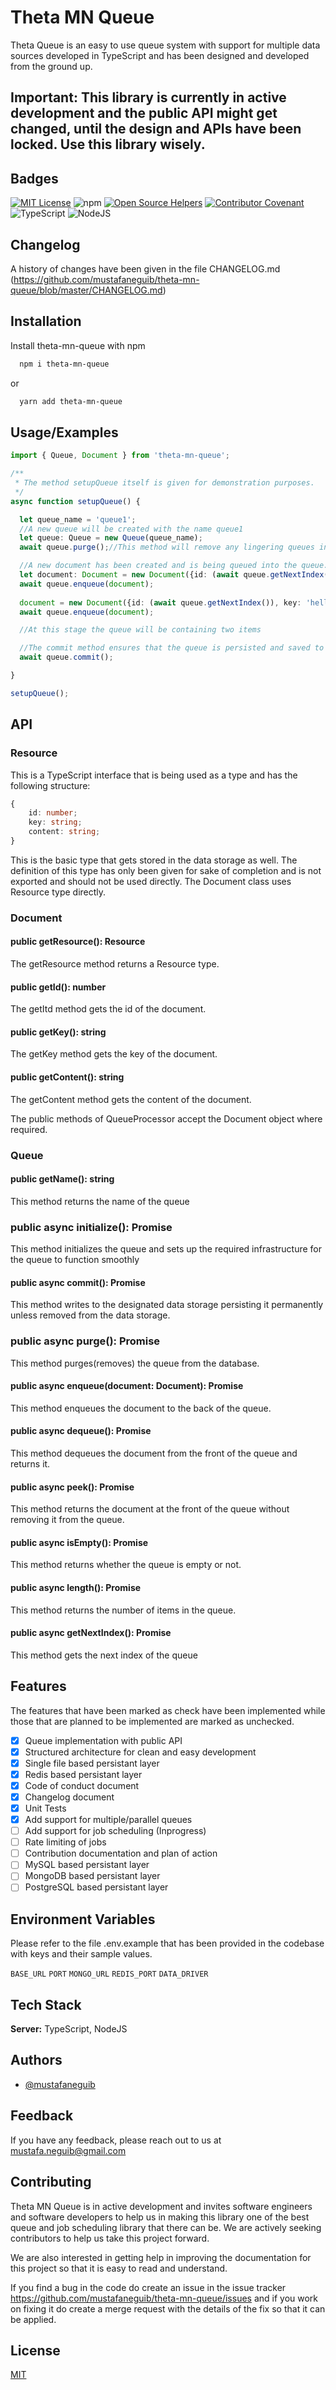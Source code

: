 
# Theta MN Queue

Theta Queue is an easy to use queue system with support for multiple data sources developed in TypeScript and has been designed and developed from the ground up.

## **Important: This library is currently in active development and the public API might get changed, until the design and APIs have been locked. Use this library wisely.**

## Badges

[![MIT License](https://img.shields.io/badge/License-MIT-green.svg)](https://choosealicense.com/licenses/mit/) 
![npm](https://img.shields.io/npm/v/theta-mn-queue)
[![Open Source Helpers](https://www.codetriage.com/mustafaneguib/theta-mn-queue/badges/users.svg)](https://www.codetriage.com/mustafaneguib/theta-mn-queue)
[![Contributor Covenant](https://img.shields.io/badge/Contributor%20Covenant-2.1-4baaaa.svg)](code_of_conduct.md)
![TypeScript](https://img.shields.io/badge/typescript-%23007ACC.svg?style=for-the-badge&logo=typescript&logoColor=white)
![NodeJS](https://img.shields.io/badge/node.js-6DA55F?style=for-the-badge&logo=node.js&logoColor=white)

## Changelog

A history of changes have been given in the file CHANGELOG.md (https://github.com/mustafaneguib/theta-mn-queue/blob/master/CHANGELOG.md)


## Installation

Install theta-mn-queue with npm

```bash
  npm i theta-mn-queue

```
or

```bash
  yarn add theta-mn-queue
```

## Usage/Examples

```typescript
import { Queue, Document } from 'theta-mn-queue';

/**
 * The method setupQueue itself is given for demonstration purposes.
 */
async function setupQueue() {

  let queue_name = 'queue1';
  //A new queue will be created with the name queue1
  let queue: Queue = new Queue(queue_name);
  await queue.purge();//This method will remove any lingering queues in the database that have the same name as the one that has been provided.

  //A new document has been created and is being queued into the queue. The method call queue.getNextIndex() returns the next usable index. Use this method to get a sequence of numbers that can be used as ids.
  let document: Document = new Document({id: (await queue.getNextIndex()), key: 'hello', content: 'world'});
  await queue.enqueue(document);
  
  document = new Document({id: (await queue.getNextIndex()), key: 'hello', content: 'world'});
  await queue.enqueue(document);

  //At this stage the queue will be containing two items

  //The commit method ensures that the queue is persisted and saved to the database.
  await queue.commit();

}

setupQueue();

```

## API

### Resource

This is a TypeScript interface that is being used as a type and has the following structure:

```typescript
{
    id: number;
    key: string;
    content: string;    
}
```
This is the basic type that gets stored in the data storage as well. The definition of this type has only been given for sake of completion and is not exported and should not be used directly. The Document class uses Resource type directly.

### Document

#### public getResource(): Resource
The getResource method returns a Resource type.

#### public getId(): number
The getItd method gets the id of the document.

#### public getKey(): string
The getKey method gets the key of the document.

#### public getContent(): string
The getContent method gets the content of the document.

The public methods of QueueProcessor accept the Document object where required.

### Queue

#### public getName(): string

This method returns the name of the queue

### public async initialize(): Promise<boolean>

This method initializes the queue and sets up the required infrastructure for the queue to function smoothly

#### public async commit(): Promise<boolean>

This method writes to the designated data storage persisting it permanently unless removed from the data storage.

### public async purge(): Promise<boolean>

This method purges(removes) the queue from the database.

#### public async enqueue(document: Document): Promise<boolean>

This method enqueues the document to the back of the queue.

#### public async dequeue(): Promise<Document>

This method dequeues the document from the front of the queue and returns it.

#### public async peek(): Promise<Document>

This method returns the document at the front of the queue without removing 
it from the queue.

#### public async isEmpty(): Promise<boolean>

This method returns whether the queue is empty or not.

#### public async length(): Promise<number>

This method returns the number of items in the queue.

#### public async getNextIndex(): Promise<number>
This method gets the next index of the queue


## Features
The features that have been marked as check have been implemented while those that are planned to be implemented are marked as unchecked.

- [x] Queue implementation with public API
- [x] Structured architecture for clean and easy development
- [x] Single file based persistant layer
- [X] Redis based persistant layer
- [X] Code of conduct document
- [X] Changelog document 
- [X] Unit Tests
- [X] Add support for multiple/parallel queues
- [ ] Add support for job scheduling (Inprogress)
- [ ] Rate limiting of jobs
- [ ] Contribution documentation and plan of action
- [ ] MySQL based persistant layer
- [ ] MongoDB based persistant layer
- [ ] PostgreSQL based persistant layer

## Environment Variables

Please refer to the file .env.example that has been provided in the codebase with keys and their sample values.

`BASE_URL`
`PORT`
`MONGO_URL` 
`REDIS_PORT`
`DATA_DRIVER`

## Tech Stack

**Server:** TypeScript, NodeJS

## Authors

- [@mustafaneguib](https://www.github.com/mustafaneguib)


## Feedback

If you have any feedback, please reach out to us at mustafa.neguib@gmail.com

## Contributing

Theta MN Queue is in active development and invites software engineers and software developers to help us in making this library one of the best queue and job scheduling library that there can be. We are actively seeking contributors to help us take this project forward.

We are also interested in getting help in improving the documentation for this project so that it is easy to read and understand.

If you find a bug in the code do create an issue in the issue tracker https://github.com/mustafaneguib/theta-mn-queue/issues and if you work on fixing it do create a merge request with the details of the fix so that it can be applied.


## License

[MIT](https://choosealicense.com/licenses/mit/)

